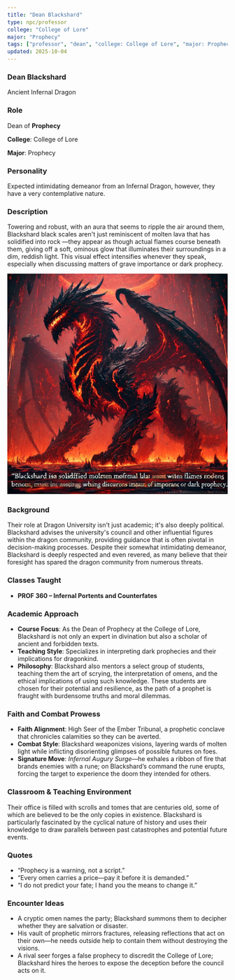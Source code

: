 ```yaml
---
title: "Dean Blackshard"
type: npc/professor
college: "College of Lore"
major: "Prophecy"
tags: ["professor", "dean", "college: College of Lore", "major: Prophecy","variant:infernal"]
updated: 2025-10-04
---
```


### Dean Blackshard

Ancient Infernal Dragon

### Role

Dean of **Prophecy**

**College**: College of Lore

**Major**: Prophecy

### Personality

Expected intimidating demeanor from an Infernal Dragon, however, they have a very contemplative nature.

### Description

Towering and robust, with an aura that seems to ripple the air around them, Blackshard black scales aren't just reminiscent of molten lava that has solidified into rock —they appear as though actual flames course beneath them, giving off a soft, ominous glow that illuminates their surroundings in a dim, reddish light. This visual effect intensifies whenever they speak, especially when discussing matters of grave importance or dark prophecy.

![CAD3177A-B0E7-4E3E-A960-A93E6CD2B8B6](/assets/images/CAD3177A-B0E7-4E3E-A960-A93E6CD2B8B6.webp)

### Background

Their role at Dragon University isn't just academic; it's also deeply political. Blackshard advises the university's council and other influential figures within the dragon community, providing guidance that is often pivotal in decision-making processes. Despite their somewhat intimidating demeanor, Blackshard is deeply respected and even revered, as many believe that their foresight has spared the dragon community from numerous threats.

### Classes Taught

- **PROF 360 – Infernal Portents and Counterfates**



### Academic Approach

- **Course Focus**: As the Dean of Prophecy at the College of Lore, Blackshard is not only an expert in divination but also a scholar of ancient and forbidden texts.
- **Teaching Style**: Specializes in interpreting dark prophecies and their implications for dragonkind.
- **Philosophy**: Blackshard also mentors a select group of students, teaching them the art of scrying, the interpretation of omens, and the ethical implications of using such knowledge. These students are chosen for their potential and resilience, as the path of a prophet is fraught with burdensome truths and moral dilemmas.

### Faith and Combat Prowess

- **Faith Alignment**: High Seer of the Ember Tribunal, a prophetic conclave that chronicles calamities so they can be averted.
- **Combat Style**: Blackshard weaponizes visions, layering wards of molten light while inflicting disorienting glimpses of possible futures on foes.
- **Signature Move**: *Infernal Augury Surge*—he exhales a ribbon of fire that brands enemies with a rune; on Blackshard’s command the rune erupts, forcing the target to experience the doom they intended for others.

### Classroom & Teaching Environment

Their office is filled with scrolls and tomes that are centuries old, some of which are believed to be the only copies in existence. Blackshard is particularly fascinated by the cyclical nature of history and uses their knowledge to draw parallels between past catastrophes and potential future events.

### Quotes

- “Prophecy is a warning, not a script.”
- “Every omen carries a price—pay it before it is demanded.”
- “I do not predict your fate; I hand you the means to change it.”

### Encounter Ideas

- A cryptic omen names the party; Blackshard summons them to decipher whether they are salvation or disaster.
- His vault of prophetic mirrors fractures, releasing reflections that act on their own—he needs outside help to contain them without destroying the visions.
- A rival seer forges a false prophecy to discredit the College of Lore; Blackshard hires the heroes to expose the deception before the council acts on it.
